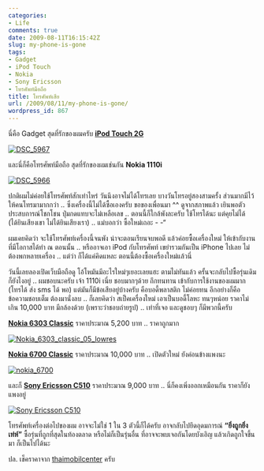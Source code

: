 ```yaml
---
categories:
- Life
comments: true
date: 2009-08-11T16:15:42Z
slug: my-phone-is-gone
tags:
- Gadget
- iPod Touch
- Nokia
- Sony Ericsson
- โทรศัพท์มือถือ
title: โทรศัพท์เสีย
url: /2009/08/11/my-phone-is-gone/
wordpress_id: 867
---
```


นี่คือ Gadget สุดที่รักของผมครับ [**iPod Touch 2G**](https://armno.in.th/20090202/ipod-touch-2g-8gb)



[![DSC_5967](https://armno.in.th/wp-content/uploads/e4b3f720ce22_D763/DSC_5967_thumb.jpg)](https://armno.in.th/wp-content/uploads/e4b3f720ce22_D763/DSC_5967.jpg)



และนี่ก็คือโทรศัพท์มือถือ สุดที่รักของผมเช่นกัน **Nokia 1110i**



[![DSC_5966](https://armno.in.th/wp-content/uploads/e4b3f720ce22_D763/DSC_5966_thumb.jpg)](https://armno.in.th/wp-content/uploads/e4b3f720ce22_D763/DSC_5966.jpg)



ปกติผมไม่ค่อยใช้โทรศัพท์สักเท่าไหร่ วันนึงอาจไม่ได้โทรเลย บางวันโทรอยู่สองสามครั้ง ส่วนมากมีไว้ให้คนโทรมามากกว่า .. ซึ่งเครื่องนี้ไม่ได้ซื้อเองครับ ขอของเพื่อนมา ^^ ดูจากสภาพแล้ว เยินพอตัว ประสบการณ์โชกโชน ปุ่มกดแทบจะไม่เหลือเลข .. ตอนนี้ก็ใกล้พังละครับ ใช้โทรได้นะ แต่คุยไม่ได้ (ได้ยินเสียงเขา ไม่ได้ยินเสียงเรา) .. แม่บอกว่า ซื้อใหม่เถอะ - -“



ผมเคยคิดว่า จะใช้โทรศัพท์เครื่องนี้จนพัง น่าจะตอนเรียนจบพอดี แล้วค่อยซื้อเครื่องใหม่ ให้เข้ากับงานที่มีโอกาสได้ทำ ณ ตอนนั้น .. หรืออาจเอา iPod กับโทรศัพท์ เขย่ารวมกันเป็น iPhone ไปเลย ไม่ต้องพกหลายเครื่อง .. แต่ว่า ก็ได้แค่คิดแหละ ตอนนี้ต้องซื้อเครื่องใหม่แล้วนี่



วันนี้เลยลองเปิดเว็บมือถือดู โอ้โหมันมีอะไรใหม่ๆเยอะเลยแฮะ ตามไม่ทันแล้ว ครั้นจะกลับไปซื้อรุ่นเดิม ก็ยังไงอยู่ .. ผมชอบนะครับ เจ้า 1110i เนี่ย ชอบมากๆด้วย ถึกทนทาน เข้ากับการใช้งานของผมมาก (โทรได้ ส่ง sms ได้ พอ) แต่มันก็มีข้อเสียอยู่บ้างครับ คือบอดี้พลาสติก ไม่ค่อยทน อีกอย่างก็คือ ข้อความชอบเต็ม ต้องมานั่งลบ .. ก็เลยคิดว่า สเป็คเครื่องใหม่ เอาเป็นบอดี้โลหะ ทนๆหน่อย ราคาไม่เกิน 10,000 บาท มีกล้องด้วย (เพราะว่าชอบถ่ายรูป) .. เท่าที่เจอ และดูชอบๆ ก็มีพวกนี้ครับ



[**Nokia 6303 Classic**](http://www.siamphone.com/review/2009/nokia/6303_classic/page.htm) ราคาประมาณ 5,200 บาท .. ราคาถูกมาก



[![Nokia_6303_classic_05_lowres](https://armno.in.th/wp-content/uploads/e4b3f720ce22_D763/Nokia_6303_classic_05_lowres_thumb.jpg)](https://armno.in.th/wp-content/uploads/e4b3f720ce22_D763/Nokia_6303_classic_05_lowres.jpg)



[**Nokia 6700 Classic**](http://www.siamphone.com/review/2009/nokia/6700_classic/page.htm) ราคาประมาณ 10,000 บาท .. เปิดตัวใหม่ ยังค่อนข้างแพงนะ



[![nokia_6700](https://armno.in.th/wp-content/uploads/e4b3f720ce22_D763/nokia_6700_thumb.jpg)](https://armno.in.th/wp-content/uploads/e4b3f720ce22_D763/nokia_6700.jpg)



และก็ [**Sony Ericsson C510**](http://www.siamphone.com/review/2009/sonyericsson/c510/page.htm) ราคาประมาณ 9,000 บาท .. นี่ก็คงเพิ่งออกเหมือนกัน ราคาก็ยังแพงอยู่



[![Sony Ericsson C510](https://armno.in.th/wp-content/uploads/e4b3f720ce22_D763/SonyEricssonC510_thumb.jpg)](https://armno.in.th/wp-content/uploads/e4b3f720ce22_D763/SonyEricssonC510.jpg)



โทรศัพท์เครื่องต่อไปของผม อาจจะไม่ใช่ 1 ใน 3 ตัวนี้ก็ได้ครับ อาจกลับไปยึดอุดมการณ์ **“ยิ่งถูกยิ่งเท่ห์”** ซื้อรุ่นที่ถูกที่สุดในท้องตลาด หรือไม่ก็เป็นรุ่นอื่น ที่อาจจะพบเจอกันโดยบังเอิญ แล้วเกิดถูกใจขึ้นมา ก็เป็นไปได้นะ



ปล. เช็คราคาจาก [thaimobilcenter](http://www.thaimobilecenter.com/price/) ครับ
